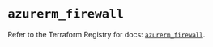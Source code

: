 # `azurerm_firewall`

Refer to the Terraform Registry for docs: [`azurerm_firewall`](https://registry.terraform.io/providers/hashicorp/azurerm/3.94.0/docs/resources/firewall).
